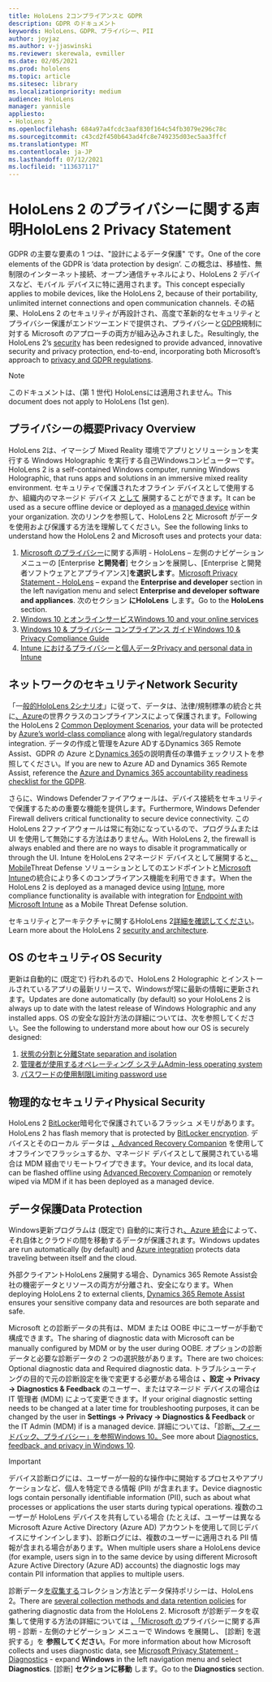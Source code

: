 ```yaml
---
title: HoloLens 2コンプライアンスと GDPR
description: GDPR のドキュメント
keywords: HoloLens、GDPR、プライバシー、PII
author: joyjaz
ms.author: v-jjaswinski
ms.reviewer: skerewala, evmiller
ms.date: 02/05/2021
ms.prod: hololens
ms.topic: article
ms.sitesec: library
ms.localizationpriority: medium
audience: HoloLens
manager: yannisle
appliesto:
- HoloLens 2
ms.openlocfilehash: 684a97a4fcdc3aaf830f164c54fb3079e296c78c
ms.sourcegitcommit: c43cd2f450b643ad4fc8e749235d03ec5aa3ffcf
ms.translationtype: MT
ms.contentlocale: ja-JP
ms.lasthandoff: 07/12/2021
ms.locfileid: "113637117"
---
```

# <a name="hololens-2-privacy-statement"></a><span data-ttu-id="5d231-104">HoloLens 2 のプライバシーに関する声明</span><span class="sxs-lookup"><span data-stu-id="5d231-104">HoloLens 2 Privacy Statement</span></span>

<span data-ttu-id="5d231-105">GDPR の主要な要素の 1 つは、"設計によるデータ保護" です。</span><span class="sxs-lookup"><span data-stu-id="5d231-105">One of the core elements of the GDPR is ‘data protection by design’.</span></span> <span data-ttu-id="5d231-106">この概念は、移植性、無制限のインターネット接続、オープン通信チャネルにより、HoloLens 2 デバイスなど、モバイル デバイスに特に適用されます。</span><span class="sxs-lookup"><span data-stu-id="5d231-106">This concept especially applies to mobile devices, like the HoloLens 2, because of their portability, unlimited internet connections and open communication channels.</span></span> <span data-ttu-id="5d231-107">その結果、HoloLens 2 のセキュリティが再設計[](/hololens/security-architecture)され、高度で革新的なセキュリティとプライバシー保護がエンドツーエンドで提供され、プライバシーと[GDPR](https://privacy.microsoft.com/)規制に対する Microsoft のアプローチの両方が組み込みされました。</span><span class="sxs-lookup"><span data-stu-id="5d231-107">Resultingly, the HoloLens 2’s [security](/hololens/security-architecture) has been redesigned to provide advanced, innovative security and privacy protection, end-to-end, incorporating both Microsoft’s approach to [privacy and GDPR regulations](https://privacy.microsoft.com/).</span></span>

 >[!NOTE]
> <span data-ttu-id="5d231-108">このドキュメントは、(第 1 世代) HoloLensには適用されません。</span><span class="sxs-lookup"><span data-stu-id="5d231-108">This document does not apply to HoloLens (1st gen).</span></span>

## <a name="privacy-overview"></a><span data-ttu-id="5d231-109">プライバシーの概要</span><span class="sxs-lookup"><span data-stu-id="5d231-109">Privacy Overview</span></span>

<span data-ttu-id="5d231-110">HoloLens 2は、イマーシブ Mixed Reality 環境でアプリとソリューションを実行する Windows Holographic を実行する自己Windowsコンピューターです。</span><span class="sxs-lookup"><span data-stu-id="5d231-110">HoloLens 2 is a self-contained Windows computer, running Windows Holographic, that runs apps and solutions in an immersive mixed reality environment.</span></span> <span data-ttu-id="5d231-111">セキュリティで保護されたオフライン デバイスとして使用するか、組織内のマネージド デバイス [として](/mem/intune/fundamentals/windows-holographic-for-business) 展開することができます。</span><span class="sxs-lookup"><span data-stu-id="5d231-111">It can be used as a secure offline device or deployed as a [managed device](/mem/intune/fundamentals/windows-holographic-for-business) within your organization.</span></span> <span data-ttu-id="5d231-112">次のリンクを参照して、HoloLens 2と Microsoft がデータを使用および保護する方法を理解してください。</span><span class="sxs-lookup"><span data-stu-id="5d231-112">See the following links to understand how the HoloLens 2 and Microsoft uses and protects your data:</span></span>

1. <span data-ttu-id="5d231-113">[Microsoft のプライバシー](https://privacy.microsoft.com/privacystatement)に関する声明 - HoloLens – 左側のナビゲーション メニューの [Enterprise **と開発者**] セクションを展開し、[Enterprise と開発者ソフトウェアとアプライアンス]**を選択します**。</span><span class="sxs-lookup"><span data-stu-id="5d231-113">[Microsoft Privacy Statement - HoloLens](https://privacy.microsoft.com/privacystatement) – expand the **Enterprise and developer** section in the left navigation menu and select **Enterprise and developer software and appliances**.</span></span> <span data-ttu-id="5d231-114">次のセクション **にHoloLens** します。</span><span class="sxs-lookup"><span data-stu-id="5d231-114">Go to the **HoloLens** section.</span></span>
2. [<span data-ttu-id="5d231-115">Windows 10 とオンラインサービス</span><span class="sxs-lookup"><span data-stu-id="5d231-115">Windows 10 and your online services</span></span>](https://privacy.microsoft.com/windows10privacy)
3. [<span data-ttu-id="5d231-116">Windows 10 & プライバシー コンプライアンス ガイド</span><span class="sxs-lookup"><span data-stu-id="5d231-116">Windows 10 & Privacy Compliance Guide</span></span>](/windows/privacy/windows-10-and-privacy-compliance)
4. [<span data-ttu-id="5d231-117">Intune におけるプライバシーと個人データ</span><span class="sxs-lookup"><span data-stu-id="5d231-117">Privacy and personal data in Intune</span></span>](/mem/intune/protect/privacy-personal-data)

## <a name="network-security"></a><span data-ttu-id="5d231-118">ネットワークのセキュリティ</span><span class="sxs-lookup"><span data-stu-id="5d231-118">Network Security</span></span>
<span data-ttu-id="5d231-119">「一[般的HoloLens 2シナリオ](/hololens/common-scenarios)」に従って、データは、法律/規制標準の統合と共に[、Azure](/azure/compliance/)の世界クラスのコンプライアンスによって保護されます。</span><span class="sxs-lookup"><span data-stu-id="5d231-119">Following the HoloLens 2 [Common Deployment Scenarios](/hololens/common-scenarios), your data will be protected by [Azure’s world-class compliance](/azure/compliance/) along with legal/regulatory standards integration.</span></span> <span data-ttu-id="5d231-120">データの作成と管理をAzure ADするDynamics 365 Remote Assist、GDPR の Azure と[Dynamics 365](/compliance/regulatory/gdpr-arc-azure-dynamics)の説明責任の準備チェックリストを参照してください。</span><span class="sxs-lookup"><span data-stu-id="5d231-120">If you are new to Azure AD and Dynamics 365 Remote Assist, reference the [Azure and Dynamics 365 accountability readiness checklist for the GDPR](/compliance/regulatory/gdpr-arc-azure-dynamics).</span></span>

<span data-ttu-id="5d231-121">さらに、Windows Defenderファイアウォールは、デバイス接続をセキュリティで保護するための重要な機能を提供します。</span><span class="sxs-lookup"><span data-stu-id="5d231-121">Furthermore, Windows Defender Firewall delivers critical functionality to secure device connectivity.</span></span> <span data-ttu-id="5d231-122">このHoloLens 2ファイアウォールは常に有効になっているので、プログラムまたは UI を使用して無効にする方法はありません。</span><span class="sxs-lookup"><span data-stu-id="5d231-122">With HoloLens 2, the firewall is always enabled and there are no ways to disable it programmatically or through the UI.</span></span> <span data-ttu-id="5d231-123">Intune をHoloLens 2マネージド デバイスとして展開すると[、Mobile](/mem/intune/protect/device-compliance-get-started)Threat Defense ソリューションとしてのエンドポイントと[Microsoft Intune](/mem/intune/protect/advanced-threat-protection)の統合により多くのコンプライアンス機能を利用できます。</span><span class="sxs-lookup"><span data-stu-id="5d231-123">When the HoloLens 2 is deployed as a managed device using [Intune](/mem/intune/protect/device-compliance-get-started), more compliance functionality is available with integration for [Endpoint with Microsoft Intune](/mem/intune/protect/advanced-threat-protection) as a Mobile Threat Defense solution.</span></span>

<span data-ttu-id="5d231-124">セキュリティとアーキテクチャに関するHoloLens 2[詳細を確認してください](/hololens/security-architecture)。</span><span class="sxs-lookup"><span data-stu-id="5d231-124">Learn more about the HoloLens 2 [security and architecture](/hololens/security-architecture).</span></span>

## <a name="os-security"></a><span data-ttu-id="5d231-125">OS のセキュリティ</span><span class="sxs-lookup"><span data-stu-id="5d231-125">OS Security</span></span>
<span data-ttu-id="5d231-126">更新は自動的に (既定で) 行われるので、HoloLens 2 Holographic とインストールされているアプリの最新リリースで、Windowsが常に最新の情報に更新されます。</span><span class="sxs-lookup"><span data-stu-id="5d231-126">Updates are done automatically (by default) so your HoloLens 2 is always up to date with the latest release of Windows Holographic and any installed apps.</span></span> <span data-ttu-id="5d231-127">OS の安全な設計方法の詳細については、次を参照してください。</span><span class="sxs-lookup"><span data-stu-id="5d231-127">See the following to understand more about how our OS is securely designed:</span></span>

1. [<span data-ttu-id="5d231-128">状態の分割と分離</span><span class="sxs-lookup"><span data-stu-id="5d231-128">State separation and isolation</span></span>](/hololens/security-state-separation-isolation)
1. [<span data-ttu-id="5d231-129">管理者が使用するオペレーティング システム</span><span class="sxs-lookup"><span data-stu-id="5d231-129">Admin-less operating system</span></span>](/hololens/security-adminless-os)
1. [<span data-ttu-id="5d231-130">パスワードの使用制限</span><span class="sxs-lookup"><span data-stu-id="5d231-130">Limiting password use</span></span>](/hololens/security-limiting-password-use)

## <a name="physical-security"></a><span data-ttu-id="5d231-131">物理的なセキュリティ</span><span class="sxs-lookup"><span data-stu-id="5d231-131">Physical Security</span></span>
<span data-ttu-id="5d231-132">HoloLens 2 [BitLocker](/hololens/security-encryption-data-protection)暗号化で保護されているフラッシュ メモリがあります。</span><span class="sxs-lookup"><span data-stu-id="5d231-132">HoloLens 2 has flash memory that is protected by [BitLocker encryption](/hololens/security-encryption-data-protection).</span></span> <span data-ttu-id="5d231-133">デバイスとそのローカル データは [、Advanced Recovery Companion](https://www.microsoft.com/p/advanced-recovery-companion/9p74z35sfrs8#activetab=pivot:overviewtab) を使用してオフラインでフラッシュするか、マネージド デバイスとして展開されている場合は MDM 経由でリモートワイプできます。</span><span class="sxs-lookup"><span data-stu-id="5d231-133">Your device, and its local data, can be flashed offline using [Advanced Recovery Companion](https://www.microsoft.com/p/advanced-recovery-companion/9p74z35sfrs8#activetab=pivot:overviewtab) or remotely wiped via MDM if it has been deployed as a managed device.</span></span>

## <a name="data-protection"></a><span data-ttu-id="5d231-134">データ保護</span><span class="sxs-lookup"><span data-stu-id="5d231-134">Data Protection</span></span>
<span data-ttu-id="5d231-135">Windows更新プログラムは (既定で) 自動的に実行され[、Azure 統合](/hololens/security-encryption-data-protection#Azure-integration)によって、それ自体とクラウドの間を移動するデータが保護されます。</span><span class="sxs-lookup"><span data-stu-id="5d231-135">Windows updates are run automatically (by default) and [Azure integration](/hololens/security-encryption-data-protection#Azure-integration) protects data traveling between itself and the cloud.</span></span>

<span data-ttu-id="5d231-136">外部クライアントHoloLens 2展開する場合、Dynamics 365 Remote Assist会社の機密[](/hololens/hololens2-deployment-guide)データとリソースの両方が分離され、安全になります。</span><span class="sxs-lookup"><span data-stu-id="5d231-136">When deploying HoloLens 2 to external clients, [Dynamics 365 Remote Assist](/hololens/hololens2-deployment-guide) ensures your sensitive company data and resources are both separate and safe.</span></span>

<span data-ttu-id="5d231-137">Microsoft との診断データの共有は、MDM または OOBE 中にユーザーが手動で構成できます。</span><span class="sxs-lookup"><span data-stu-id="5d231-137">The sharing of diagnostic data with Microsoft can be manually configured by MDM or by the user during OOBE.</span></span> <span data-ttu-id="5d231-138">オプションの診断データと必要な診断データの 2 つの選択肢があります。</span><span class="sxs-lookup"><span data-stu-id="5d231-138">There are two choices: Optional diagnostic data and Required diagnostic data.</span></span> <span data-ttu-id="5d231-139">トラブルシューティングの目的で元の診断設定を後で変更する必要がある場合は **、設定 -> Privacy -> Diagnostics & Feedback** のユーザー、またはマネージド デバイスの場合は IT 管理者 (MDM) によって変更できます。</span><span class="sxs-lookup"><span data-stu-id="5d231-139">If your original diagnostic setting needs to be changed at a later time for troubleshooting purposes, it can be changed by the user in **Settings -> Privacy -> Diagnostics & Feedback** or the IT Admin (MDM) if is a managed device.</span></span> <span data-ttu-id="5d231-140">詳細については、「診断[、フィードバック、プライバシー」を参照Windows 10。](https://support.microsoft.com/windows/diagnostics-feedback-and-privacy-in-windows-10-28808a2b-a31b-dd73-dcd3-4559a5199319)</span><span class="sxs-lookup"><span data-stu-id="5d231-140">See more about [Diagnostics, feedback, and privacy in Windows 10](https://support.microsoft.com/windows/diagnostics-feedback-and-privacy-in-windows-10-28808a2b-a31b-dd73-dcd3-4559a5199319).</span></span>

> [!Important]
> <span data-ttu-id="5d231-141">デバイス診断ログには、ユーザーが一般的な操作中に開始するプロセスやアプリケーションなど、個人を特定できる情報 (PII) が含まれます。</span><span class="sxs-lookup"><span data-stu-id="5d231-141">Device diagnostic logs contain personally identifiable information (PII), such as about what processes or applications the user starts during typical operations.</span></span> <span data-ttu-id="5d231-142">複数のユーザーが HoloLens デバイスを共有している場合 (たとえば、ユーザーは異なる Microsoft Azure Active Directory (Azure AD) アカウントを使用して同じデバイスにサインインします)、診断ログには、複数のユーザーに適用される PII 情報が含まれる場合があります。</span><span class="sxs-lookup"><span data-stu-id="5d231-142">When multiple users share a HoloLens device (for example, users sign in to the same device by using different Microsoft Azure Active Directory (Azure AD) accounts) the diagnostic logs may contain PII information that applies to multiple users.</span></span>

<span data-ttu-id="5d231-143">診断データ[を収集する](/hololens/hololens-diagnostic-logs)コレクション方法とデータ保持ポリシーは、HoloLens 2。</span><span class="sxs-lookup"><span data-stu-id="5d231-143">There are [several collection methods and data retention policies](/hololens/hololens-diagnostic-logs) for gathering diagnostic data from the HoloLens 2.</span></span>  <span data-ttu-id="5d231-144">Microsoft が診断データを収集して使用する方法の詳細については [、「Microsoft の](https://privacy.microsoft.com/privacystatement)プライバシーに関する声明 - 診断 - 左側のナビゲーション メニューで Windows を展開し、 [診断] を選択する」を **参照してください**。</span><span class="sxs-lookup"><span data-stu-id="5d231-144">For more information about how Microsoft collects and uses diagnostic data, see [Microsoft Privacy Statement - Diagnostics](https://privacy.microsoft.com/privacystatement) - expand **Windows** in the left navigation menu and select **Diagnostics**.</span></span> <span data-ttu-id="5d231-145">[診断] **セクションに移動** します。</span><span class="sxs-lookup"><span data-stu-id="5d231-145">Go to the **Diagnostics** section.</span></span>
